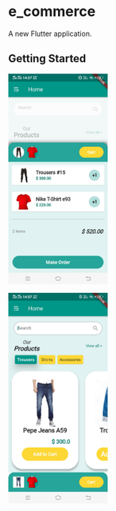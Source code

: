 # e_commerce

A new Flutter application.

## Getting Started

<div>
<img src="https://github.com/Divijcode/ecommerce_ui/blob/master/Screenshot_20201128_142732.jpg" width="200">
  
  <span>       </span>
  
<img src="https://github.com/Divijcode/ecommerce_ui/blob/master/Screenshot_20201128_145709.jpg" width="200">

  </div>
  
